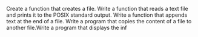 Create a function that creates a file.
Write a function that reads a text file and prints it to the POSIX standard output.
Write a function that appends text at the end of a file.
Write a program that copies the content of a file to another file.Write a program that displays the inf
